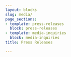 ```yaml
---
layout: blocks
slug: media/
page_sections:
- template: press-releases
  block: press-releases
- template: media-inquiries
  block: media-inquiries
title: Press Releases

---
```


